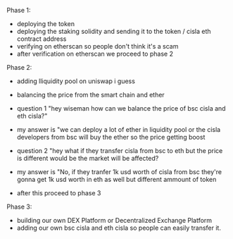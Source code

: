 Phase 1:
- deploying the token
- deploying the staking solidity and sending it to the token / cisla eth contract address
- verifying on etherscan so people don't think it's a scam
- after verification on etherscan we proceed to phase 2

Phase 2:
- adding lliquidity pool on uniswap i guess
- balancing the price from the smart chain and ether 
- question 1 "hey wiseman how can we balance the price of bsc cisla and eth cisla?"
- my answer is "we can deploy a lot of ether in liquidity pool or the cisla developers from bsc will buy the ether so the price getting boost

- question 2 "hey what if they transfer cisla from bsc to eth but the price is different would be the market will be affected?
- my answer is "No, if they tranfer 1k usd worth of cisla from bsc they're gonna get 1k usd worth in eth as well but different ammount of token
- after this proceed to phase 3

Phase 3:
- building our own DEX Platform or Decentralized Exchange Platform
- adding our own bsc cisla and eth cisla so people can easily transfer it.
